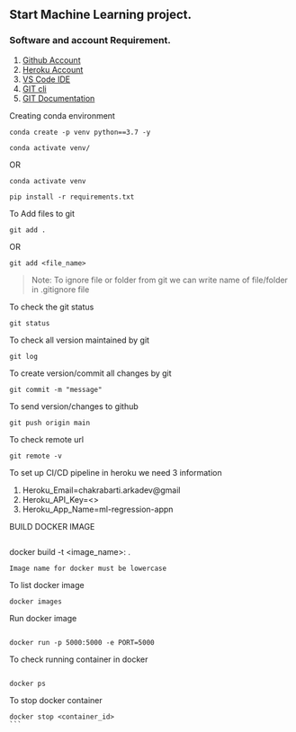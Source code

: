## Start Machine Learning project.

### Software and account Requirement.

1. [Github Account](https://github.com)
2. [Heroku Account](https://dashboard.heroku.com/login)
3. [VS Code IDE](https://code.visualstudio.com/download)
4. [GIT cli](https://git-scm.com/downloads)
5. [GIT Documentation](https://git-scm.com/docs/gittutorial)


Creating conda environment
```
conda create -p venv python==3.7 -y
```
```
conda activate venv/
```
OR 
```
conda activate venv
```

```
pip install -r requirements.txt
```

To Add files to git
```
git add .
```

OR
```
git add <file_name>
```

> Note: To ignore file or folder from git we can write name of file/folder in .gitignore file

To check the git status 
```
git status
```
To check all version maintained by git
```
git log
```

To create version/commit all changes by git
```
git commit -m "message"
```

To send version/changes to github
```
git push origin main
```

To check remote url 
```
git remote -v
```
To set up CI/CD pipeline in heroku we need 3 information
1. Heroku_Email=chakrabarti.arkadev@gmail
2. Heroku_API_Key=<>
3. Heroku_App_Name=ml-regression-appn

BUILD DOCKER IMAGE
```
```
docker build -t <image_name>:<tagname> .
```
Image name for docker must be lowercase
```
To list docker image
```
docker images
```
Run docker image
```

docker run -p 5000:5000 -e PORT=5000
```

To check running container in docker
```

docker ps
```

To stop docker container
````
docker stop <container_id>
```